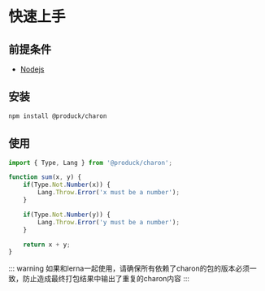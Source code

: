 # 快速上手

## 前提条件

- [Nodejs](https://nodejs.org/en/)

## 安装

```sh
npm install @produck/charon
```

## 使用

```js
import { Type, Lang } from '@produck/charon';

function sum(x, y) {
	if(Type.Not.Number(x)) {
		Lang.Throw.Error('x must be a number');
	}

	if(Type.Not.Number(y)) {
		Lang.Throw.Error('y must be a number');
	}

	return x + y;
}

```

::: warning
如果和lerna一起使用，请确保所有依赖了charon的包的版本必须一致，防止造成最终打包结果中输出了重复的charon内容
:::